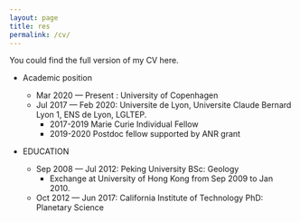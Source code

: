 ```yaml
---
layout: page
title: res
permalink: /cv/
---
```


You could find the full version of my CV here.

- Academic position
   - Mar 2020 — Present : University of Copenhagen
   - Jul 2017 — Feb 2020: Universite de Lyon, Universite Claude Bernard Lyon 1, ENS de Lyon, LGLTEP.
      - 2017-2019 Marie Curie Individual Fellow
      - 2019-2020 Postdoc fellow supported by ANR grant


- EDUCATION
   - Sep 2008 — Jul 2012: Peking University BSc: Geology
      - Exchange at University of Hong Kong from Sep 2009 to Jan 2010.
   - Oct 2012 — Jun 2017: California Institute of Technology PhD: Planetary Science
